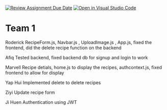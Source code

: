 [![Review Assignment Due Date](https://classroom.github.com/assets/deadline-readme-button-22041afd0340ce965d47ae6ef1cefeee28c7c493a6346c4f15d667ab976d596c.svg)](https://classroom.github.com/a/xnpzF-jU)
[![Open in Visual Studio Code](https://classroom.github.com/assets/open-in-vscode-2e0aaae1b6195c2367325f4f02e2d04e9abb55f0b24a779b69b11b9e10269abc.svg)](https://classroom.github.com/online_ide?assignment_repo_id=18013028&assignment_repo_type=AssignmentRepo)


# Team 1
Roderick
RecipeForm.js, Navbar.js , UploadImage.js , App.js, fixed the frontend, did the delete recipe function on the backend

Afiq
Tested backend, fixed backend db for signup and login to work

Marvell
Recipe detials, home.js to display the recipes, authcontext.js, fixed frontend to allow for display

Yap Hui
Implemented delete to delete recipes

Ziyi
Update recipe form

Ji Huen
Authentication using JWT